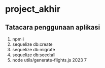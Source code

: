 # project_akhir 

## Tatacara penggunaan aplikasi</h2>

1. npm i <br>
2. sequelize db:create <br>
3. sequelize db:migrate <br>  
4. sequelize db:seed:all <br>
5. node utils/generate-flights.js 2023 7
